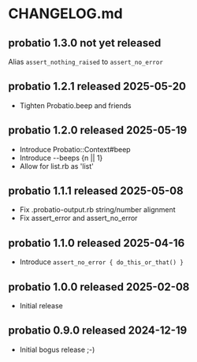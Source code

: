 
# CHANGELOG.md


## probatio 1.3.0 not yet released

Alias `assert_nothing_raised` to `assert_no_error`


## probatio 1.2.1 released 2025-05-20

* Tighten Probatio.beep and friends


## probatio 1.2.0 released 2025-05-19

* Introduce Probatio::Context#beep
* Introduce --beeps {n || 1}
* Allow for list.rb as 'list'


## probatio 1.1.1 released 2025-05-08

* Fix .probatio-output.rb string/number alignment
* Fix assert_error and assert_no_error


## probatio 1.1.0 released 2025-04-16

* Introduce `assert_no_error { do_this_or_that() }`


## probatio 1.0.0 released 2025-02-08

* Initial release


## probatio 0.9.0 released 2024-12-19

* Initial bogus release ;-)

